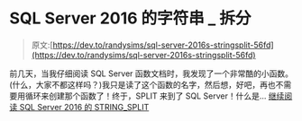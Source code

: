 # SQL Server 2016 的字符串 _ 拆分

> 原文:[https://dev.to/randysims/sql-server-2016s-stringsplit-56fd](https://dev.to/randysims/sql-server-2016s-stringsplit-56fd)

前几天，当我仔细阅读 SQL Server 函数文档时，我发现了一个非常酷的小函数。(什么，大家不都这样吗？)我只是读了这个函数的名字，然后想，好吧，再也不需要用循环来创建那个函数了！终于，SPLIT 来到了 SQL Server！什么是… [继续阅读 SQL Server 2016 的 STRING_SPLIT](https://randallsims.wordpress.com/2018/08/27/sql-server-2016s-string_split/)